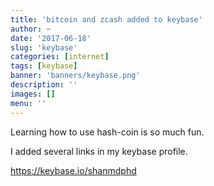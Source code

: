 ```yaml
---
title: 'bitcoin and zcash added to keybase'
author: ~
date: '2017-06-18'
slug: 'keybase'
categories: [internet]
tags: [keybase]
banner: 'banners/keybase.png'
description: ''
images: []
menu: ''
---
```


Learning how to use hash-coin is so much fun.

I added several links in my keybase profile.

<https://keybase.io/shanmdphd>

